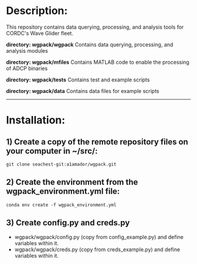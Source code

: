 # Description:

This repository contains data querying, processing, and analysis tools for CORDC's Wave Glider fleet. 

**directory: wgpack/wgpack**
Contains data querying, processing, and analysis modules

**directory: wgpack/mfiles**
Contains MATLAB code to enable the processing of ADCP binaries 

**directory: wgpack/tests**
Contains test and example scripts

**directory: wgpack/data**
Contains data files for example scripts

---
# Installation:

## 1) Create a copy of the remote repository files on your computer in ~/src/:
`git clone seachest-git:a1amador/wgpack.git`

## 2) Create the environment from the wgpack_environment.yml file:
`conda env create -f wgpack_environment.yml`

## 3) Create config.py and creds.py 
- wgpack/wgpack/config.py (copy from config_example.py) and define variables within it.
- wgpack/wgpack/creds.py (copy from creds_example.py) and define variables within it.

